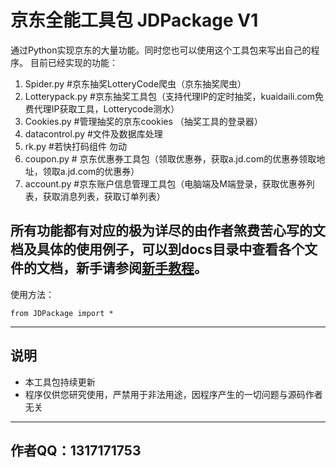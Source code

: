 ﻿京东全能工具包 JDPackage V1
===================
通过Python实现京东的大量功能。同时您也可以使用这个工具包来写出自己的程序。
目前已经实现的功能：

 1. Spider.py #京东抽奖LotteryCode爬虫（京东抽奖爬虫）
 2. Lotterypack.py #京东抽奖工具包（支持代理IP的定时抽奖，kuaidaili.com免费代理IP获取工具，Lotterycode测水）
 3. Cookies.py #管理抽奖的京东cookies （抽奖工具的登录器）
 4. datacontrol.py #文件及数据库处理
 5. rk.py #若快打码组件 勿动
 6. coupon.py # 京东优惠券工具包（领取优惠券，获取a.jd.com的优惠券领取地址，领取a.jd.com的优惠券）
 7. account.py #京东账户信息管理工具包（电脑端及M端登录，获取优惠券列表，获取消息列表，获取订单列表）

所有功能都有对应的极为详尽的由作者煞费苦心写的文档及具体的使用例子，可以到docs目录中查看各个文件的文档，新手请参阅[新手教程][1]。
---------------------------------------------------------------------------------
使用方法：

    from JDPackage import *

----------

说明
--
 - 本工具包持续更新
 - 程序仅供您研究使用，严禁用于非法用途，因程序产生的一切问题与源码作者无关



----------

作者QQ：1317171753
---------------


  [1]: https://github.com/HiddenStrawberry/JDPackage/blob/master/%E6%96%B0%E6%89%8B%E6%95%99%E7%A8%8B.md